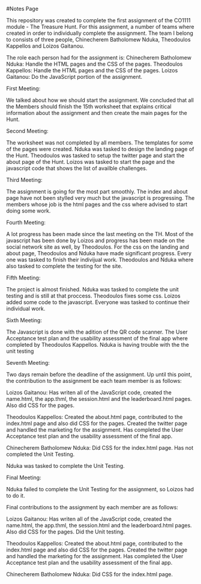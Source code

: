 #Notes Page

This repository was created to complete the first assignment of the CO1111 module - The Treasure Hunt.
For this assignment, a number of teams where created in order to individually complete the assignment. The team I belong to consists of three people, Chinecherem Batholomew Nduka, Theodoulos Kappellos and Loizos Gaitanou.

The role each person had for the assignment is:
Chinecherem Batholomew Nduka: Handle the HTML pages and the CSS of the pages.
Theodoulos Kappellos: Handle the HTML pages and the CSS of the pages.
Loizos Gaitanou: Do the JavaScript portion of the assignment.


First Meeting:

We talked about how we should start the assignment.
We concluded that all the Members should finish the 15th worksheet that explains critical information about the assignment and then create the main pages for the Hunt.

Second Meeting:

The worksheet was not completed by all members. The templates for some of the pages were created.
Nduka was tasked to design the landing page of the Hunt. Theodoulos was tasked to setup the twitter page and start the about page of the Hunt.
Loizos was tasked to start the page and the javascript code that shows the list of availble challenges.

Third Meeting:

The assignment is going for the most part smoothly. The index and about page have not been stylled very much but the javascript is progressing.
The members whose job is the html pages and the css where advised to start doing some work.

Fourth Meeting:

A lot progress has been made since the last meeting on the TH. 
Most of the javascript has been done by Loizos and progress has been made on the social network site as well, by Theodoulos. 
For the css on the landing and about page, Theodoulos and Nduka have made significant progress. Every one was tasked to finish their indivijual work. 
Theodoulos and Nduka where also tasked to complete the testing for the site.

Fifth Meeting:

The project is almost finished. Nduka was tasked to complete the unit testing and is still at that proccess.
Theodoulos fixes some css. Loizos added some code to the javascript.
Everyone was tasked to continue their individual work.

Sixth Meeting:

The Javascript is done with the adition of the QR code scanner.
The User Acceptance test plan and the usability assessment of the final app where completed by Theodoulos Kappellos.
Nduka is having trouble with the the unit testing 

Seventh Meeting:

Two days remain before the deadline of the assignment. Up until this point, the contribution to the assignment be each team member is as follows:

Loizos Gaitanou: Has writen all of the JavaScript code, created the name.html, the app.thml, the session.html and the leaderboard.html pages. Also did CSS for the pages.

Theodoulos Kappellos: Created the about.html page, contributed to the index.html page and also did CSS for the pages. Created the twitter page and handled the marketing for the assignment. Has completed the User Acceptance test plan and the usability assessment of the final app.

Chinecherem Batholomew Nduka: Did CSS for the index.html page. Has not completed the Unit Testing.

Nduka was tasked to complete the Unit Testing.

Final Meeting:

Nduka failed to complete the Unit Testing for the assignment, so Loizos had to do it.

Final contributions to the assignment by each member are as follows:

Loizos Gaitanou: Has writen all of the JavaScript code, created the name.html, the app.thml, the session.html and the leaderboard.html pages. Also did CSS for the pages. Did the Unit testing.

Theodoulos Kappellos: Created the about.html page, contributed to the index.html page and also did CSS for the pages. Created the twitter page and handled the marketing for the assignment. Has completed the User Acceptance test plan and the usability assessment of the final app.

Chinecherem Batholomew Nduka: Did CSS for the index.html page.
